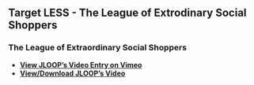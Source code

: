 ## Target LESS -  The League of Extrodinary Social Shoppers
### The League of Extraordinary Social Shoppers

- [**View JLOOP’s Video Entry on Vimeo**](https://vimeo.com/65119626 )
- [**View/Download JLOOP’s Video**](target_less-jloop.mp4?raw=true)
